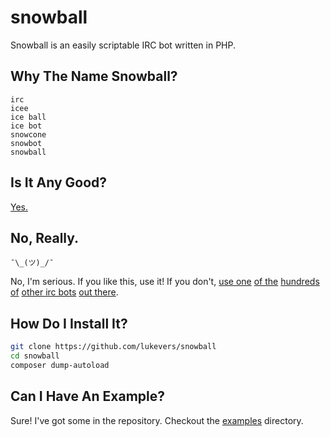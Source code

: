 # snowball

Snowball is an easily scriptable IRC bot written in PHP.

## Why The Name Snowball?

```
irc
icee
ice ball
ice bot
snowcone
snowbot
snowball
```

## Is It Any Good?

[Yes.](https://news.ycombinator.com/item?id=3067434)

## No, Really.

`¯\_(ツ)_/¯`

No, I'm serious. If you like this, use it! If you don't, [use one](https://hubot.github.com/) [of the](https://github.com/ProgVal/Limnoria) [hundreds of](https://github.com/lukevers/kittens/) [other irc bots](http://wildphp.com/) [out there](http://phergie.org/).

## How Do I Install It?

```bash
git clone https://github.com/lukevers/snowball
cd snowball
composer dump-autoload
```

## Can I Have An Example?

Sure! I've got some in the repository. Checkout the [examples](examples) directory.

